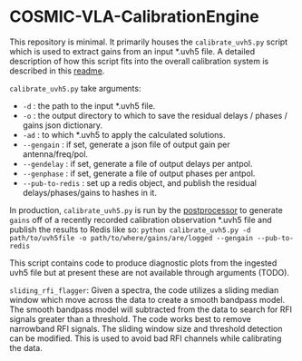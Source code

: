 # COSMIC-VLA-CalibrationEngine

This repository is minimal. It primarily houses the `calibrate_uvh5.py` script which is used to extract gains from an input *.uvh5 file. A detailed description of how this script fits into the overall calibration system is described in this [readme](https://github.com/COSMIC-SETI/COSMIC-VLA-DelayEngine).

`calibrate_uvh5.py` take arguments:
- `-d` : the path to the input *.uvh5 file.
- `-o` : the output directory to which to save the residual delays / phases / gains json dictionary.
- `-ad` : to which *.uvh5 to apply the calculated solutions.
- `--gengain` : if set, generate a json file of output gain per antenna/freq/pol.
- `--gendelay` : if set, generate a file of output delays per antpol.
- `--genphase` : if set, generate a file of output phases per antpol.
- `--pub-to-redis` : set up a redis object, and publish the residual delays/phases/gains to hashes in it.

In production, `calibrate_uvh5.py` is run by the [postprocessor](https://github.com/COSMIC-SETI/COSMIC-VLA-PythonLibs/blob/main/scripts/postprocess_hub.py) to generate `gains` off of a recently recorded calibration observation *.uvh5 file and publish the results to Redis like so:
```python calibrate_uvh5.py -d path/to/uvh5file -o path/to/where/gains/are/logged --gengain --pub-to-redis```

This script contains code to produce diagnostic plots from the ingested uvh5 file but at present these are not available through arguments (TODO).

`sliding_rfi_flagger`: Given a spectra, the code utilizes a sliding median window which move across the data to create a smooth bandpass model. The smooth bandpass model will subtracted from the data to search for RFI signals greater than a threshold. The code works best to remove narrowband RFI signals. The sliding window size and threshold detection can be modified. This is used to avoid bad RFI channels while calibrating the data.
